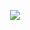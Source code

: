 <p align="center">
  <img src="https://user-images.githubusercontent.com/28793450/138115329-b20fc8f1-d9ed-4a58-b4dd-380d94d8c9c6.png" />
</p>
